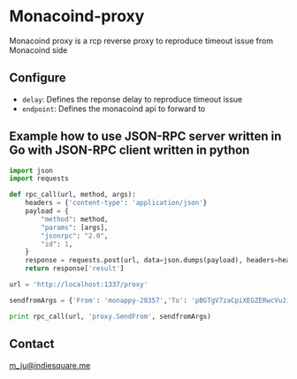 # Monacoind-proxy

Monacoind proxy is a rcp reverse proxy to reproduce timeout issue from Monacoind side

## Configure

- `delay`: Defines the reponse delay to reproduce timeout issue
- `endpoint`: Defines the monacoind api to forward to

## Example how to use JSON-RPC server written in Go with JSON-RPC client written in python

```python
import json
import requests

def rpc_call(url, method, args):
    headers = {'content-type': 'application/json'}
    payload = {
        "method": method,
        "params": [args],
        "jsonrpc": "2.0",
        "id": 1,
    }
    response = requests.post(url, data=json.dumps(payload), headers=headers).json()
    return response['result']

url = 'http://localhost:1337/proxy'

sendfromArgs = {'From': 'monappy-28357','To': 'pBGTgV7zaCpiXEGZERwcVuJib6Asbtwdfc', 'Amount': '1.000'}

print rpc_call(url, 'proxy.SendFrom', sendfromArgs)

```

## Contact

<m_ju@indiesquare.me>